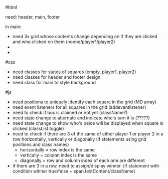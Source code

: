 
#html

need:
header, main, footer

in main: 
- need 3x grid whose contents change depending on if they are clicked and who clicked on them (noone/player1/player2)
- 
- 


#css
- need classes for states of squares (empty, player1, player2)
- need classes for header and footer design
- need class for main to style background




#js
- need positions to uniquely identify each square in the grid (MD array)
- need event listeners for all squares in the grid (addeventlistener)
- need to check if box is claimed or not yet (className?)
- need state change to alternate and indicate who's turn it is (?????)
- need state change to show who's peice will be displayed when square is clicked (classList.toggle)
- need to check if there are 3 of the same of either player 1 or player 2 in a row horizontally, vertically or diagonally (if statements using grid positions and class names)
    - horizontally = row index is the same
    - vertically = column index is the same
    - diagonally = row and column index of each one are different
- if there are 3 in a row, need to assign/display winner. (if statement with condition winner true/false + span.textContent/className)
